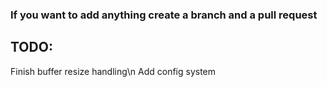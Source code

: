 ### If you want to add anything create a branch and a pull request

## TODO:
Finish buffer resize handling\n
Add config system
